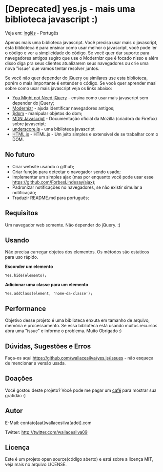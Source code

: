 [Deprecated] yes.js - mais uma biblioteca javascript :)
======

Veja em: [Inglês](https://github.com/wallacesilva/yes.js) - Portugês

Apenas mais uma biblioteca javascript. Você precisa usar mais o javascript, esta biblioteca é para ensinar como usar melhor o javascript, você pode ler o código e ver a simplicidade do código. Se você quer dar suporte para navegadores antigos sugiro que use o Modernizr que é focado nisso e além disso diga pra seus clientes atualizarem seus navegadores ou crie uma nova "issue" que vamos tentar resolver juntos. 

Se você não quer depender do jQuery ou similares use esta biblioteca, porém o mais importante é entender o código. Se você quer aprender masi sobre como usar mais javascript veja os links abaixo:

- [You Might not Need jQuery](http://youmightnotneedjquery.com/) - ensina como usar mais javascript sem depender do jQuery;
- [Modernizr](http://modernizr.com/) - ajuda identificar navegadores antigos;
- [$dom](https://github.com/julienw/dollardom) - manipular objetos do dom;
- [MDN Javascript](https://developer.mozilla.org/docs/JavaScript) - Documentação oficial da Mozilla (criadora do Firefox) sobre javascript;
- [underscore.js](http://underscorejs.org/) - uma biblioteca javascript
- [HTML.js](https://github.com/nbubna/HTML) - HTML.js - Um jeito simples e extensivel de se trabalhar com o DOM.

No futuro
--------------------------------------

- Criar website usando o github;
- Criar função para detectar o navegador sendo usado;
- Implementar um simples ajax (mas por enquanto você pode usar esse https://github.com/ForbesLindesay/ajax);
- Padronizar notificações no navegadores, se não existir simular a notificação;
- Traduzir README.md para português;

Requisitos
--------------------------------------

Um navegador web somente. Não depender do jQuery. :)


Usando
--------------------------------------

Não precisa carregar objetos dos elementos. Os métodos são estaticos para uso rápido.

**Esconder um elemento**

```
Yes.hide(elemento);
```

**Adicionar uma classe para um elemento**

```
Yes.addClass(element, 'nome-da-classe');
```

Performance
--------------------------------------

Objetivo desse projeto é uma biblioteca enxuta em tamanho de arquivo, memória e processamento. Se essa biblioteca está usando muitos recursos abra uma "issue" e informe o problema. Muito Obrigado :)

Dúvidas, Sugestões e Erros
--------------------------------------

Faça-os aqui https://github.com/wallacesilva/yes.js/issues - não esqueça de mencionar a versão usada.

Doações
--------------------------------------
Você gostou deste projeto? Você pode me pagar um [café](https://www.paypal.com/cgi-bin/webscr?cmd=_s-xclick&hosted_button_id=Q8RPSLKHJR5J2) para mostrar sua gratidão :)


Autor
--------------------------------------

E-Mail: contato[aat]wallacesilva[adot].com

Twitter: http://twitter.com/wallacesilva09


Licença
--------------------------------------

Este é um projeto open source(código aberto) e está sobre a licença MIT, veja mais no arquivo LICENSE.

